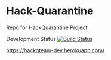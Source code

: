 # Hack-Quarantine
Repo for HackQuarantine Project

Development Status [![Build Status](https://travis-ci.com/CMNatic/Hack-Quarantine.svg?branch=development)](https://travis-ci.com/CMNatic/Hack-Quarantine)

https://hackqteam-dev.herokuapp.com/
